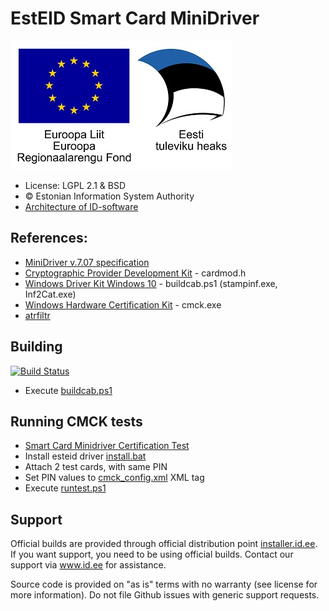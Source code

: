 # EstEID Smart Card MiniDriver

![European Regional Development Fund](https://github.com/open-eid/DigiDoc4-Client/blob/master/client/images/EL_Regionaalarengu_Fond.png "European Regional Development Fund - DO NOT REMOVE THIS IMAGE BEFORE 05.03.2020")

 * License: LGPL 2.1 & BSD
 * &copy; Estonian Information System Authority
 * [Architecture of ID-software](http://open-eid.github.io)

## References:
* [MiniDriver v.7.07 specification](http://www.microsoft.com/whdc/device/input/smartcard/sc-minidriver.mspx)
* [Cryptographic Provider Development Kit](https://www.microsoft.com/en-us/download/details.aspx?id=30688) - cardmod.h
* [Windows Driver Kit Windows 10](https://developer.microsoft.com/en-us/windows/hardware/windows-driver-kit) - buildcab.ps1 (stampinf.exe, Inf2Cat.exe)
* [Windows Hardware Certification Kit](https://developer.microsoft.com/en-us/windows/hardware/windows-hardware-lab-kit) - cmck.exe
* [atrfiltr](atrfiltr/readme.txt)

## Building
[![Build Status](https://ci.appveyor.com/api/projects/status/github/open-eid/minidriver?branch=master&svg=true)](https://ci.appveyor.com/project/open-eid/minidriver)

* Execute [buildcab.ps1](buildcab.ps1)

## Running CMCK tests
* [Smart Card Minidriver Certification Test](https://msdn.microsoft.com/en-us/library/windows/hardware/dn390909%28v=vs.85%29.aspx)
* Install esteid driver [install.bat](install.bat)
* Attach 2 test cards, with same PIN
* Set PIN values to [cmck_config.xml](cmck_config.xml) <PinEntry><Value> XML tag
* Execute [runtest.ps1](runtest.ps1)

## Support
Official builds are provided through official distribution point [installer.id.ee](https://installer.id.ee). If you want support, you need to be using official builds. Contact our support via www.id.ee for assistance.

Source code is provided on "as is" terms with no warranty (see license for more information). Do not file Github issues with generic support requests.

